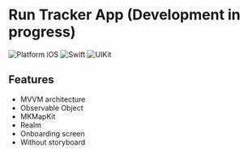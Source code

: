 # Run Tracker App (Development in progress)

![Platform iOS](https://img.shields.io/badge/platform-iOS-blue.svg)
![Swift](https://img.shields.io/badge/-Swift-orange.svg)
![UIKit](https://img.shields.io/badge/-UIKit-purple.svg)

## Features
- MVVM architecture
- Observable Object
- MKMapKit
- Realm
- Onboarding screen
- Without storyboard


